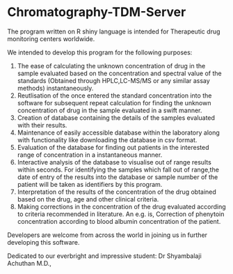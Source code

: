 # Chromatography-TDM-Server

The program written on R shiny language is intended for Therapeutic drug monitoring centers worldwide. 

We intended to develop this program for the following purposes:

1) The ease of calculating the unknown concentration of drug in the sample evaluated based on the concentration and spectral value of the standards (Obtained through HPLC,LC-MS/MS or any similar assay methods) instantaneously. 
2) Reutlisation of the once entered the standard concentration into the software for subsequent repeat calculation for finding the unknown concentration of drug in the sample evaluated in a swift manner. 
3) Creation of database containing the details of the samples evaluated with their results.
4) Maintenance of easily accessible database within the laboratory along with functionality like downloading the database in csv format. 
5) Evaluation of the database for finding out patients in the interested range of concentration in a instantaneous manner. 
6) Interactive analysis of the database to visualise out of range results within seconds. For identifying the samples which fall out of range,the date of entry of the results into the database or sample number of the patient will be taken as identifiers by this program. 
7) Interpretation of the results of the concentration of the drug obtained based on the drug, age and other clinical criteria. 
8) Making corrections in the concentration of the drug evaluated according to criteria recommended in literature. An e.g. is, Correction of phenytoin concentration according to blood albumin concentration of the patient.

Developers are welcome from across the world in joining us in further developing this software. 

Dedicated to our everbright and impressive student: Dr Shyambalaji Achuthan M.D.,

